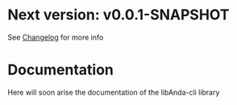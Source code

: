 # Next version: v0.0.1-SNAPSHOT
See [Changelog](./Changelog.md) for more info

# Documentation

Here will soon arise the documentation of the libAnda-cli library

